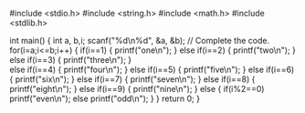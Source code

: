 #include <stdio.h>
#include <string.h>
#include <math.h>
#include <stdlib.h>



int main() 
{
    int a, b,i;
    scanf("%d\n%d", &a, &b);
  	// Complete the code.
    for(i=a;i<=b;i++)
    {
        if(i==1)
        {
            printf("one\n");
        }
              else  if(i==2)
        {
            printf("two\n");
        }
               else if(i==3)
        {
            printf("three\n");
        }    
         else   if(i==4)
        {
            printf("four\n");
        }
          else      if(i==5)
        {
            printf("five\n");
        }
             else   if(i==6)
        {
            printf("six\n");
        }
            else    if(i==7)
        {
            printf("seven\n");
        }
           else     if(i==8)
        {
            printf("eight\n");
        }
              else  if(i==9)
        {
            printf("nine\n");
        }
        else
        {
            if(i%2==0)
            printf("even\n");
            else
            printf("odd\n");
        }
    }
    return 0;
}

